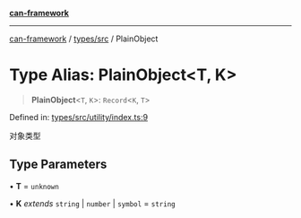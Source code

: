 [**can-framework**](../../../README.md)

***

[can-framework](../../../modules.md) / [types/src](../README.md) / PlainObject

# Type Alias: PlainObject\<T, K\>

> **PlainObject**\<`T`, `K`\>: `Record`\<`K`, `T`\>

Defined in: [types/src/utility/index.ts:9](https://github.com/acanowl/acanowl-framework/blob/803929d309daee638a276dd80756bc2cc91479c5/packages/types/src/utility/index.ts#L9)

对象类型

## Type Parameters

• **T** = `unknown`

• **K** *extends* `string` \| `number` \| `symbol` = `string`
